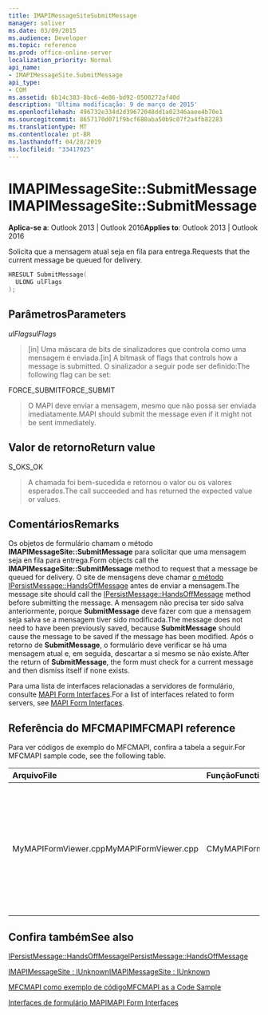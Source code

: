 ```yaml
---
title: IMAPIMessageSiteSubmitMessage
manager: soliver
ms.date: 03/09/2015
ms.audience: Developer
ms.topic: reference
ms.prod: office-online-server
localization_priority: Normal
api_name:
- IMAPIMessageSite.SubmitMessage
api_type:
- COM
ms.assetid: 6b14c383-8bc6-4e86-bd92-0500272af40d
description: 'Última modificação: 9 de março de 2015'
ms.openlocfilehash: 496732e334d2d39672048dd1a02346aaee4b70e1
ms.sourcegitcommit: 8657170d071f9bcf680aba50b9c07f2a4fb82283
ms.translationtype: MT
ms.contentlocale: pt-BR
ms.lasthandoff: 04/28/2019
ms.locfileid: "33417025"
---
```

# <a name="imapimessagesitesubmitmessage"></a><span data-ttu-id="fcfb1-103">IMAPIMessageSite::SubmitMessage</span><span class="sxs-lookup"><span data-stu-id="fcfb1-103">IMAPIMessageSite::SubmitMessage</span></span>

  
  
<span data-ttu-id="fcfb1-104">**Aplica-se a**: Outlook 2013 | Outlook 2016</span><span class="sxs-lookup"><span data-stu-id="fcfb1-104">**Applies to**: Outlook 2013 | Outlook 2016</span></span> 
  
<span data-ttu-id="fcfb1-105">Solicita que a mensagem atual seja en fila para entrega.</span><span class="sxs-lookup"><span data-stu-id="fcfb1-105">Requests that the current message be queued for delivery.</span></span>
  
```cpp
HRESULT SubmitMessage(
  ULONG ulFlags
);
```

## <a name="parameters"></a><span data-ttu-id="fcfb1-106">Parâmetros</span><span class="sxs-lookup"><span data-stu-id="fcfb1-106">Parameters</span></span>

 <span data-ttu-id="fcfb1-107">_ulFlags_</span><span class="sxs-lookup"><span data-stu-id="fcfb1-107">_ulFlags_</span></span>
  
> <span data-ttu-id="fcfb1-108">[in] Uma máscara de bits de sinalizadores que controla como uma mensagem é enviada.</span><span class="sxs-lookup"><span data-stu-id="fcfb1-108">[in] A bitmask of flags that controls how a message is submitted.</span></span> <span data-ttu-id="fcfb1-109">O sinalizador a seguir pode ser definido:</span><span class="sxs-lookup"><span data-stu-id="fcfb1-109">The following flag can be set:</span></span>
    
<span data-ttu-id="fcfb1-110">FORCE_SUBMIT</span><span class="sxs-lookup"><span data-stu-id="fcfb1-110">FORCE_SUBMIT</span></span> 
  
> <span data-ttu-id="fcfb1-111">O MAPI deve enviar a mensagem, mesmo que não possa ser enviada imediatamente.</span><span class="sxs-lookup"><span data-stu-id="fcfb1-111">MAPI should submit the message even if it might not be sent immediately.</span></span>
    
## <a name="return-value"></a><span data-ttu-id="fcfb1-112">Valor de retorno</span><span class="sxs-lookup"><span data-stu-id="fcfb1-112">Return value</span></span>

<span data-ttu-id="fcfb1-113">S_OK</span><span class="sxs-lookup"><span data-stu-id="fcfb1-113">S_OK</span></span> 
  
> <span data-ttu-id="fcfb1-114">A chamada foi bem-sucedida e retornou o valor ou os valores esperados.</span><span class="sxs-lookup"><span data-stu-id="fcfb1-114">The call succeeded and has returned the expected value or values.</span></span>
    
## <a name="remarks"></a><span data-ttu-id="fcfb1-115">Comentários</span><span class="sxs-lookup"><span data-stu-id="fcfb1-115">Remarks</span></span>

<span data-ttu-id="fcfb1-116">Os objetos de formulário chamam o método **IMAPIMessageSite::SubmitMessage** para solicitar que uma mensagem seja en fila para entrega.</span><span class="sxs-lookup"><span data-stu-id="fcfb1-116">Form objects call the **IMAPIMessageSite::SubmitMessage** method to request that a message be queued for delivery.</span></span> <span data-ttu-id="fcfb1-117">O site de mensagens deve chamar [o método IPersistMessage::HandsOffMessage](ipersistmessage-handsoffmessage.md) antes de enviar a mensagem.</span><span class="sxs-lookup"><span data-stu-id="fcfb1-117">The message site should call the [IPersistMessage::HandsOffMessage](ipersistmessage-handsoffmessage.md) method before submitting the message.</span></span> <span data-ttu-id="fcfb1-118">A mensagem não precisa ter sido salva anteriormente, porque **SubmitMessage** deve fazer com que a mensagem seja salva se a mensagem tiver sido modificada.</span><span class="sxs-lookup"><span data-stu-id="fcfb1-118">The message does not need to have been previously saved, because **SubmitMessage** should cause the message to be saved if the message has been modified.</span></span> <span data-ttu-id="fcfb1-119">Após o retorno de **SubmitMessage**, o formulário deve verificar se há uma mensagem atual e, em seguida, descartar a si mesmo se não existe.</span><span class="sxs-lookup"><span data-stu-id="fcfb1-119">After the return of **SubmitMessage**, the form must check for a current message and then dismiss itself if none exists.</span></span> 
  
<span data-ttu-id="fcfb1-120">Para uma lista de interfaces relacionadas a servidores de formulário, consulte [MAPI Form Interfaces](mapi-form-interfaces.md).</span><span class="sxs-lookup"><span data-stu-id="fcfb1-120">For a list of interfaces related to form servers, see [MAPI Form Interfaces](mapi-form-interfaces.md).</span></span>
  
## <a name="mfcmapi-reference"></a><span data-ttu-id="fcfb1-121">Referência do MFCMAPI</span><span class="sxs-lookup"><span data-stu-id="fcfb1-121">MFCMAPI reference</span></span>

<span data-ttu-id="fcfb1-122">Para ver códigos de exemplo do MFCMAPI, confira a tabela a seguir.</span><span class="sxs-lookup"><span data-stu-id="fcfb1-122">For MFCMAPI sample code, see the following table.</span></span>
  
|<span data-ttu-id="fcfb1-123">**Arquivo**</span><span class="sxs-lookup"><span data-stu-id="fcfb1-123">**File**</span></span>|<span data-ttu-id="fcfb1-124">**Função**</span><span class="sxs-lookup"><span data-stu-id="fcfb1-124">**Function**</span></span>|<span data-ttu-id="fcfb1-125">**Comentário**</span><span class="sxs-lookup"><span data-stu-id="fcfb1-125">**Comment**</span></span>|
|:-----|:-----|:-----|
|<span data-ttu-id="fcfb1-126">MyMAPIFormViewer.cpp</span><span class="sxs-lookup"><span data-stu-id="fcfb1-126">MyMAPIFormViewer.cpp</span></span>  <br/> |<span data-ttu-id="fcfb1-127">CMyMAPIFormViewer::SubmitMessage</span><span class="sxs-lookup"><span data-stu-id="fcfb1-127">CMyMAPIFormViewer::SubmitMessage</span></span>  <br/> |<span data-ttu-id="fcfb1-128">MFCMAPI usa o **método IMAPIMessageSite::SubmitMessage** para salvar a mensagem.</span><span class="sxs-lookup"><span data-stu-id="fcfb1-128">MFCMAPI uses the **IMAPIMessageSite::SubmitMessage** method to save the message.</span></span> <span data-ttu-id="fcfb1-129">Primeiro, ele chama o **método IPersistMessage::HandsOffMessage** e, em seguida, chama **SubmitMessage**.</span><span class="sxs-lookup"><span data-stu-id="fcfb1-129">First, it calls the **IPersistMessage::HandsOffMessage** method, and then it calls **SubmitMessage**.</span></span>  <br/> |
   
## <a name="see-also"></a><span data-ttu-id="fcfb1-130">Confira também</span><span class="sxs-lookup"><span data-stu-id="fcfb1-130">See also</span></span>



[<span data-ttu-id="fcfb1-131">IPersistMessage::HandsOffMessage</span><span class="sxs-lookup"><span data-stu-id="fcfb1-131">IPersistMessage::HandsOffMessage</span></span>](ipersistmessage-handsoffmessage.md)
  
[<span data-ttu-id="fcfb1-132">IMAPIMessageSite : IUnknown</span><span class="sxs-lookup"><span data-stu-id="fcfb1-132">IMAPIMessageSite : IUnknown</span></span>](imapimessagesiteiunknown.md)


[<span data-ttu-id="fcfb1-133">MFCMAPI como exemplo de código</span><span class="sxs-lookup"><span data-stu-id="fcfb1-133">MFCMAPI as a Code Sample</span></span>](mfcmapi-as-a-code-sample.md)
  
[<span data-ttu-id="fcfb1-134">Interfaces de formulário MAPI</span><span class="sxs-lookup"><span data-stu-id="fcfb1-134">MAPI Form Interfaces</span></span>](mapi-form-interfaces.md)

